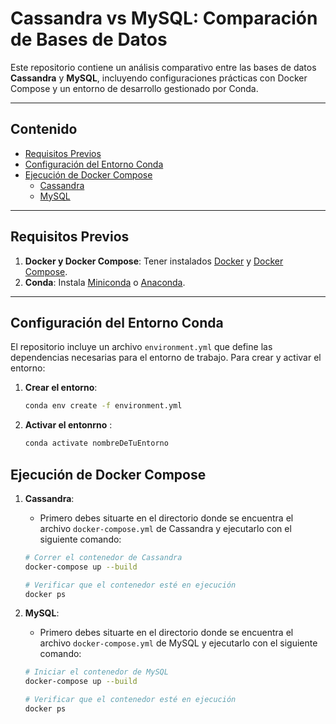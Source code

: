 # Cassandra vs MySQL: Comparación de Bases de Datos

Este repositorio contiene un análisis comparativo entre las bases de datos **Cassandra** y **MySQL**, incluyendo configuraciones prácticas con Docker Compose y un entorno de desarrollo gestionado por Conda.

---

## Contenido

- [Requisitos Previos](#requisitos-previos)
- [Configuración del Entorno Conda](#configuración-del-entorno-conda)
- [Ejecución de Docker Compose](#ejecución-de-docker-compose)
  - [Cassandra](#cassandra)
  - [MySQL](#mysql)

---

## Requisitos Previos

1. **Docker y Docker Compose**: Tener instalados [Docker](https://www.docker.com/) y [Docker Compose](https://docs.docker.com/compose/).
2. **Conda**: Instala [Miniconda](https://docs.conda.io/en/latest/miniconda.html) o [Anaconda](https://www.anaconda.com/).

---

## Configuración del Entorno Conda

El repositorio incluye un archivo `environment.yml` que define las dependencias necesarias para el entorno de trabajo. Para crear y activar el entorno:

1. **Crear el entorno**:
   ```bash
   conda env create -f environment.yml
2. **Activar el entonrno** :
     ```bash
     conda activate nombreDeTuEntorno

## Ejecución de Docker Compose


  1. **Cassandra**: 
        - Primero debes situarte en el directorio donde se encuentra el archivo `docker-compose.yml` de Cassandra y ejecutarlo con el siguiente comando:
        
        ```bash
        # Correr el contenedor de Cassandra
        docker-compose up --build 
        
        # Verificar que el contenedor esté en ejecución
        docker ps
        ```
        

  2. **MySQL**: 
        - Primero debes situarte en el directorio donde se encuentra el archivo `docker-compose.yml` de MySQL y ejecutarlo con el siguiente comando:
          

        ```bash
        # Iniciar el contenedor de MySQL
        docker-compose up --build

        # Verificar que el contenedor esté en ejecución
        docker ps
        ```

